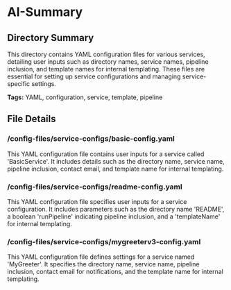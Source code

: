 # AI-Summary
## Directory Summary
This directory contains YAML configuration files for various services, detailing user inputs such as directory names, service names, pipeline inclusion, and template names for internal templating. These files are essential for setting up service configurations and managing service-specific settings.

**Tags:** YAML, configuration, service, template, pipeline

## File Details
    
### /config-files/service-configs/basic-config.yaml
This YAML configuration file contains user inputs for a service called 'BasicService'. It includes details such as the directory name, service name, pipeline inclusion, contact email, and template name for internal templating.

### /config-files/service-configs/readme-config.yaml
This YAML configuration file specifies user inputs for a service configuration. It includes parameters such as the directory name 'README', a boolean 'runPipeline' indicating pipeline inclusion, and a 'templateName' for internal templating.

### /config-files/service-configs/mygreeterv3-config.yaml
This YAML configuration file defines settings for a service named 'MyGreeter'. It specifies the directory name, service name, pipeline inclusion, contact email for notifications, and the template name for internal templating.
